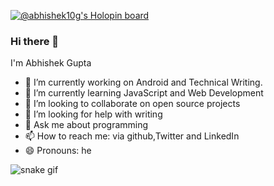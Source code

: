 [![@abhishek10g's Holopin board](https://holopin.io/api/user/board?user=abhishek10g)](https://holopin.io/@abhishek10g)
### Hi there 👋
I'm Abhishek Gupta
- 🔭 I’m currently working on Android and Technical Writing.
- 🌱 I’m currently learning JavaScript and Web Development
- 👯 I’m looking to collaborate on open source projects
- 🤔 I’m looking for help with writing
- 💬 Ask me about programming 
- 📫 How to reach me: via github,Twitter and LinkedIn 
- 😄 Pronouns: he


![snake gif](https://github.com/A10-g/A10-g/blob/output/github-contribution-grid-snake.gif)
